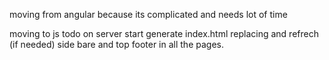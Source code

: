 
moving from angular because its complicated and needs lot of time


moving to js 
todo
on server start generate index.html
replacing and refrech (if needed) side bare and top footer in all the pages.

